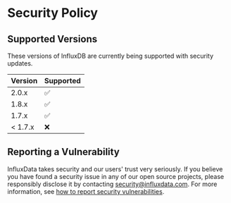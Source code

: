 # Security Policy

## Supported Versions

These versions of InfluxDB are currently being supported with security updates.

| Version | Supported          |
| ------- | ------------------ |
| 2.0.x   | :white_check_mark: |
| 1.8.x   | :white_check_mark: |
| 1.7.x   | :white_check_mark: |
| < 1.7.x | :x:                |

## Reporting a Vulnerability

InfluxData takes security and our users' trust very seriously. If you believe you have found a security issue in any of our open source projects, please responsibly disclose it by contacting security@influxdata.com. For more information, see [how to report security vulnerabilities](https://www.influxdata.com/how-to-report-security-vulnerabilities/).
